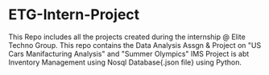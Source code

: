 # ETG-Intern-Project
This Repo includes all the projects created during the internship @ Elite Techno Group.
This repo contains the Data Analysis Assgn & Project on "US Cars Manifacturing Analysis" and "Summer Olympics"
IMS Project is abt Inventory Management using Nosql Database{.json file} using Python. 
